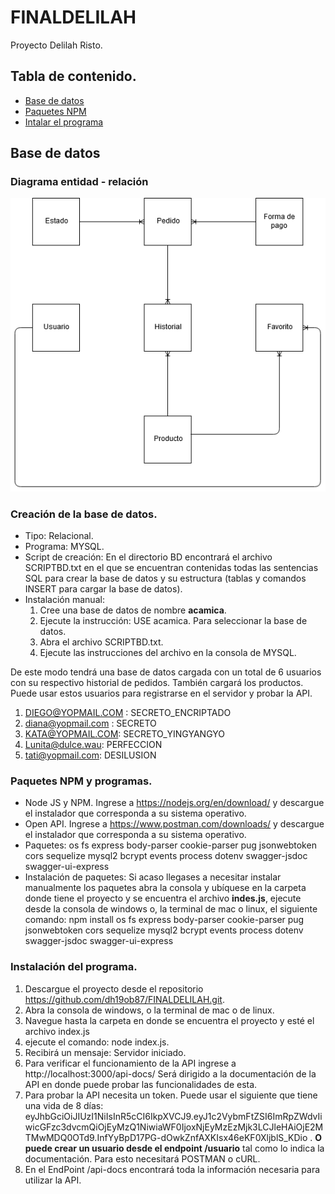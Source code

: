 # FINALDELILAH
Proyecto Delilah Risto.

## Tabla de contenido.
* [Base de datos](#base-de-datos)
* [Paquetes NPM](#paquetes-npm)
* [Intalar el programa](#instalar-el-programa)

## Base de datos

### Diagrama entidad - relación

![](./BD.png)

### Creación de la base de datos.

* Tipo: Relacional.
* Programa: MYSQL.
* Script de creación: En el directorio BD encontrará el archivo SCRIPTBD.txt en el que se encuentran contenidas todas las sentencias SQL para crear la base de datos y su estructura (tablas y comandos INSERT para cargar la base de datos).
* Instalación manual: 
  1. Cree una base de datos de nombre **acamica**.
  2. Ejecute la instrucción: USE acamica. Para seleccionar la base de datos.
  3. Abra el archivo SCRIPTBD.txt.
  4. Ejecute las instrucciones del archivo en la consola de MYSQL.
  
De este modo tendrá una base de datos cargada con un total de 6 usuarios con su respectivo historial de pedidos. También cargará los productos. Puede usar estos usuarios para registrarse en el servidor y probar la API.

1. DIEGO@YOPMAIL.COM : SECRETO_ENCRIPTADO
2. diana@yopmail.com : SECRETO
3. KATA@YOPMAIL.COM: SECRETO_YINGYANGYO
4. Lunita@dulce.wau: PERFECCION
5. tati@yopmail.com: DESILUSION

### Paquetes NPM y programas.

* Node JS y NPM. Ingrese a https://nodejs.org/en/download/ y descargue el instalador que corresponda a su sistema operativo.
* Open API. Ingrese a https://www.postman.com/downloads/ y descargue el instalador que corresponda a su sistema operativo.
* Paquetes: os fs express body-parser cookie-parser pug jsonwebtoken cors sequelize mysql2 bcrypt events process dotenv swagger-jsdoc swagger-ui-express
* Instalación de paquetes: Si acaso llegases a necesitar instalar manualmente los paquetes abra la consola y ubíquese en la carpeta donde tiene el proyecto y se encuentra el archivo **indes.js**, ejecute desde la consola de windows o, la terminal de mac o linux, el siguiente comando:
npm install os fs express body-parser cookie-parser pug jsonwebtoken cors sequelize mysql2 bcrypt events process dotenv swagger-jsdoc swagger-ui-express

### Instalación del programa.

1. Descargue el proyecto desde el repositorio https://github.com/dh19ob87/FINALDELILAH.git.
2. Abra la consola de windows, o la terminal de mac o de linux.
3. Navegue hasta la carpeta en donde se encuentra el proyecto y esté el archivo index.js
4. ejecute el comando: node index.js.
5. Recibirá un mensaje: Servidor iniciado.
6. Para verificar el funcionamiento de la API ingrese a http://localhost:3000/api-docs/ Será dirigido a la documentación de la API en donde puede probar las funcionalidades de esta.
7. Para probar la API necesita un token. Puede usar el siguiente que tiene una vida de 8 días: eyJhbGciOiJIUzI1NiIsInR5cCI6IkpXVCJ9.eyJ1c2VybmFtZSI6ImRpZWdvIiwicGFzc3dvcmQiOjEyMzQ1NiwiaWF0IjoxNjEyMzEzMjk3LCJleHAiOjE2MTMwMDQ0OTd9.InfYyBpD17PG-dOwkZnfAXKIsx46eKF0XljblS_KDio . **O puede crear un usuario desde el endpoint /usuario** tal como lo indica la documentación. Para esto necesitará POSTMAN o cURL.
8. En el EndPoint /api-docs encontrará toda la información necesaria para utilizar la API.
